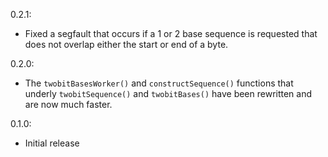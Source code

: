 0.2.1:
  - Fixed a segfault that occurs if a 1 or 2 base sequence is requested that does not overlap either the start or end of a byte.

0.2.0:
  - The `twobitBasesWorker()` and `constructSequence()` functions that underly `twobitSequence()` and `twobitBases()` have been rewritten and are now much faster.

0.1.0:
  - Initial release
